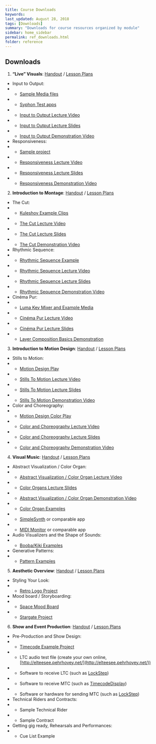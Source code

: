 ```yaml
---
title: Course Downloads
keywords: 
last_updated: August 28, 2018
tags: [Downloads]
summary: "Downloads for course resources organized by module"
sidebar: home_sidebar
permalink: ref_downloads.html
folder: reference
---
```


## Downloads

1. **“Live” Visuals**: [Handout](/vvedu/handout_module_1.html) / [Lesson Plans](/vvedu/teaching_module_1.html)
- Input to Output:
- - [Sample Media files](https://s3.amazonaws.com/vidvox/vvedu/M1-L1.zip)
- - [Syphon Test apps](https://github.com/Syphon/Simple/releases/latest)
- - [Input to Output Lecture Video](https://vimeo.com/289316023)
- - [Input to Output Lecture Slides](https://docs.google.com/presentation/d/12Arx326oMkRXVu9xjnftlviyvkbhXMy1qJ31yW3yVuc)
- - [Input to Output Demonstration Video](https://vimeo.com/289319159)
- Responsiveness:
- - [Sample project](https://s3.amazonaws.com/vidvox/vvedu/M1-L2.zip)
- - [Responsiveness Lecture Video](https://vimeo.com/290539286)
- - [Responsiveness Lecture Slides](https://docs.google.com/presentation/d/1Dd04BLD53DW9HhfK7iyAmnumrnaLyUA8HimJAjkzSrY)
- - [Responsiveness Demonstration Video](https://vimeo.com/290573189)

2. **Introduction to Montage**: [Handout](/vvedu/handout_module_2.html) / [Lesson Plans](/vvedu/teaching_module_2.html)
- The Cut:
- - [Kuleshov Example Clips](https://s3.amazonaws.com/vidvox/vvedu/M2-L1.zip)
- - [The Cut Lecture Video](https://vimeo.com/291593254)
- - [The Cut Lecture Slides](https://docs.google.com/presentation/d/1brbWwWiMFxLv5Jot7NzHLRbHtLZAw7vRfcY_qu-lIcE/)
- - [The Cut Demonstration Video](https://vimeo.com/291746109)
- Rhythmic Sequence:
- - [Rhythmic Sequence Example](https://s3.amazonaws.com/vidvox/vvedu/M2-L2.zip)
- - [Rhythmic Sequence Lecture Video](https://vimeo.com/292973511)
- - [Rhythmic Sequence Lecture Slides](https://docs.google.com/presentation/d/1aHhi-ZmS8uyZP6Q-Jfn0WfHPjHoJOnXZ3EED9ueLoDQ/edit?usp=sharing)
- - [Rhythmic Sequence Demonstration Video](https://vimeo.com/293019326)
- Cinéma Pur:
- - [Luma Key Mixer and Example Media](https://s3.amazonaws.com/vidvox/vvedu/M2-L3.zip)
- - [Cinéma Pur Lecture Video](https://vimeo.com/294225836)
- - [Cinéma Pur Lecture Slides](https://docs.google.com/presentation/d/1Xe8NnDK_yzSSNny8tI4A9mlO0peNlK1aakyCchoZeDU/)
- - [Layer Composition Basics Demonstration](https://vimeo.com/294220015)

3. **Introduction to Motion Design**: [Handout](/vvedu/handout_module_3.html) / [Lesson Plans](/vvedu/teaching_module_3.html)
- Stills to Motion:
- - [Motion Design Play](https://s3.amazonaws.com/vidvox/vvedu/M3-L1.zip)
- - [Stills To Motion Lecture Video](https://vimeo.com/295228229)
- - [Stills To Motion Lecture Slides](https://docs.google.com/presentation/d/16zkw1_xCrl2uQbStT3nbwuHxTOZ7FfQHrpaMm7UuIlc)
- - [Stills To Motion Demonstration Video](https://vimeo.com/295263632)
- Color and Choreography:
- - [Motion Design Color Play](https://s3.amazonaws.com/vidvox/vvedu/M3-L2.zip)
- - [Color and Choreography Lecture Video](https://vimeo.com/296772620)
- - [Color and Choreography Lecture Slides](https://docs.google.com/presentation/d/1MUXuQuX7H9lMkbyojrh3fhCq4EkcimED9G2H5fxZsb0/)
- - [Color and Choreography Demonstration Video](https://vimeo.com/296780585)

4. **Visual Music**: [Handout](/vvedu/handout_module_4.html) / [Lesson Plans](/vvedu/teaching_module_4.html)
- Abstract Visualization / Color Organ:
- - [Abstract Visualization / Color Organ Lecture Video](https://vimeo.com/298011493)
- - [Color Organs Lecture Slides](https://docs.google.com/presentation/d/1CXTZIQMsFSYijJiDYXgIL2Lk0V4NThpMwxAFhXb1g00/)
- - [Abstract Visualization / Color Organ Demonstration Video](https://vimeo.com/298017047)
- - [Color Organ Examples](https://s3.amazonaws.com/vidvox/vvedu/M4-L1.zip)
- - [SimpleSynth](http://notahat.com/simplesynth/) or comparable app
- - [MIDI Monitor](https://www.snoize.com/MIDIMonitor/) or comparable app
- Audio Visualizers and the Shape of Sounds:
- - [Booba/Kiki Examples](https://s3.amazonaws.com/vidvox/vvedu/M4-L2.zip)
- Generative Patterns:
- - [Pattern Examples](https://s3.amazonaws.com/vidvox/vvedu/M4-L3.zip)

5. **Aesthetic Overview**: [Handout](/vvedu/handout_module_5.html) / [Lesson Plans](/vvedu/teaching_module_5.html)
- Styling Your Look:
- - [Retro Logo Project](https://s3.amazonaws.com/vidvox/vvedu/M5-L1.zip)
- Mood board / Storyboarding:
- - [Space Mood Board](https://s3.amazonaws.com/vidvox/vvedu/M5-L2-SpaceMoodExample.zip)
- - [Stargate Project](https://s3.amazonaws.com/vidvox/vvedu/M5-L2.zip)

6. **Show and Event Production**: [Handout](/vvedu/handout_module_6.html) / [Lesson Plans](/vvedu/teaching_module_6.html)
- Pre-Production and Show Design:
- - [Timecode Example Project](https://s3.amazonaws.com/vidvox/vvedu/M6-L1.zip)
- - LTC audio test file (create your own online, [http://elteesee.pehrhovey.net/](http://elteesee.pehrhovey.net/))
- - Software to receive LTC (such as [LockStep](https://figure53.com/lockstep/))
- - Software to receive MTC (such as [TimecodeDisplay](http://figure53.com/downloads/TimecodeDisplay.zip))
- - Software or hardware for sending MTC (such as [LockStep](https://figure53.com/lockstep/))
- Technical Riders and Contracts:
- - Sample Technical Rider
- - Sample Contract
- Getting gig ready, Rehearsals and Performances:
- - Cue List Example

